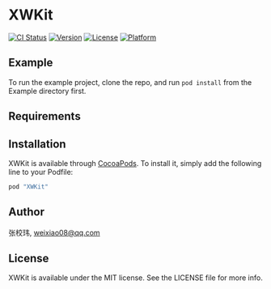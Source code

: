 # XWKit

[![CI Status](http://img.shields.io/travis/张校玮/XWKit.svg?style=flat)](https://travis-ci.org/张校玮/XWKit)
[![Version](https://img.shields.io/cocoapods/v/XWKit.svg?style=flat)](http://cocoapods.org/pods/XWKit)
[![License](https://img.shields.io/cocoapods/l/XWKit.svg?style=flat)](http://cocoapods.org/pods/XWKit)
[![Platform](https://img.shields.io/cocoapods/p/XWKit.svg?style=flat)](http://cocoapods.org/pods/XWKit)

## Example

To run the example project, clone the repo, and run `pod install` from the Example directory first.

## Requirements

## Installation

XWKit is available through [CocoaPods](http://cocoapods.org). To install
it, simply add the following line to your Podfile:

```ruby
pod "XWKit"
```

## Author

张校玮, weixiao08@qq.com

## License

XWKit is available under the MIT license. See the LICENSE file for more info.
